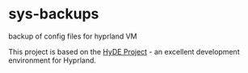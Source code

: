 # sys-backups
backup of config files for hyprland VM

This project is based on the [HyDE Project](https://github.com/HyDE-Project/HyDE) - an excellent development environment for Hyprland.
